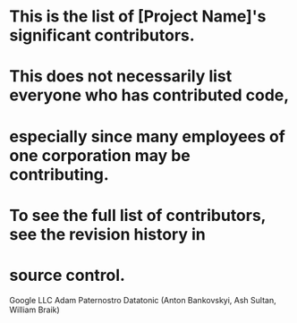 # This is the list of [Project Name]'s significant contributors.
#
# This does not necessarily list everyone who has contributed code,
# especially since many employees of one corporation may be contributing.
# To see the full list of contributors, see the revision history in
# source control.
Google LLC
Adam Paternostro
Datatonic (Anton Bankovskyi, Ash Sultan, William Braik)

